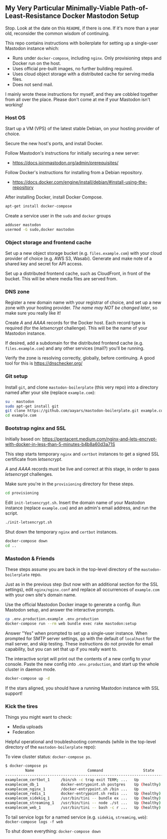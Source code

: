 ## My Very Particular Minimally-Viable Path-of-Least-Resistance Docker Mastodon Setup

Stop. Look at the date on this `README`, if there is one. If it's more than a year old, reconsider the common wisdom of continuing.

This repo contains instructions with boilerplate for setting up a single-user Mastodon instance which:

* Runs under `docker-compose`, including `nginx`. Only provisioning steps and Docker run on the host.
* Uses official pre-built images, no further building required.
* Uses cloud object storage with a distributed cache for serving media files.
* Does not send mail.

I mainly wrote these instructions for myself, and they are cobbled together from all over the place. Please don't come at me if your Mastodon isn't working!

### Host OS

Start up a VM (VPS) of the latest stable Debian, on your hosting provider of choice.

Secure the new host's ports, and install Docker.

Follow Mastodon's instructions for initially securing a new server:
  - https://docs.joinmastodon.org/admin/prerequisites/

Follow Docker's instructions for installing from a Debian repository.
  - https://docs.docker.com/engine/install/debian/#install-using-the-repository

After installing Docker, install Docker Compose.

```sh
apt-get install docker-compose
```

Create a service user in the `sudo` and `docker` groups

```sh
adduser mastodon
usermod -G sudo,docker mastodon
```

### Object storage and frontend cache

Set up a new object storage bucket (e.g. `files.example.com`) with your cloud provider of choice (e.g. AWS S3, Wasabi). Generate and make note of a shared key and secret for API access.

Set up a distributed frontend cache, such as CloudFront, in front of the bucket. This will be where media files are served from.


### DNS zone

Register a new domain name with your registrar of choice, and set up a new zone with your hosting provider. *The name may NOT be changed later*, so make sure you really like it!

Create *A* and *AAAA* records for the Docker host. Each record type is required (for the *letsencrypt* challenge). This will be the name of your Mastodon instance.

If desired, add a subdomain for the distributed frontend cache (e.g. `files.example.com`) and any other services (mail?) you'll be running.

Verify the zone is resolving correctly, globally, before continuing. A good tool for this is https://dnschecker.org/


### Git setup

Install `git`, and clone `mastodon-boilerplate` (this very repo) into a directory named after your site (replace `example.com`):

```sh
su - mastodon
sudo apt-get install git
git clone https://github.com/aayars/mastodon-boilerplate.git example.com
cd example.com
```


### Bootstrap nginx and SSL

Initially based on:
  https://pentacent.medium.com/nginx-and-lets-encrypt-with-docker-in-less-than-5-minutes-b4b8a60d3a71S

This step starts temporary `nginx` and `certbot` instances to get a signed SSL certificate from *letsencrypt*.

*A* and *AAAA* records must be live and correct at this stage, in order to pass *letsencrypt* challenges.

Make sure you're in the `provisioning` directory for these steps.

```sh
cd provisioning
```

Edit `init-letsencrypt.sh`. Insert the domain name of your Mastodon instance (replace `example.com`) and an admin's email address, and run the script.

```sh
./init-letsencrypt.sh
```

Shut down the temporary `nginx` and `certbot` instances.

```sh
docker-compose down
cd ..
```


### Mastodon &amp; Friends

These steps assume you are back in the top-level directory of the `mastodon-boilerplate` repo.

Just as in the previous step (but now with an additional section for the SSL settings), edit `nginx/nginx.conf` and replace all occurrences of `example.com` with your own site's domain name.

Use the official Mastodon Docker image to generate a config. Run Mastodon setup, and answer the interactive prompts.

```sh
cp .env.production.example .env.production
docker-compose run --rm web bundle exec rake mastodon:setup
```

Answer "Yes" when prompted to set up a single-user instance. When prompted for SMTP server settings, go with the default of `localhost` for the mail server, and skip testing. These instructions do not provide for email capability, but you can set that up if you really want to.

The interactive script will print out the contents of a new config to your console. Paste the new config into `.env.production`, and start up the whole cluster in daemon mode.

```sh
docker-compose up -d
```

If the stars aligned, you should have a running Mastodon instance with SSL support!

### Kick the tires

Things you might want to check:

- Media uploads
- Federation

Helpful operational and troubleshooting commands (while in the top-level directory of the `mastodon-boilerplate` repo):

To view cluster status: `docker-compose ps`.

```sh
$ docker-compose ps
         Name                        Command                  State                        Ports
------------------------------------------------------------------------------------------------------------------
examplecom_certbot_1     /bin/sh -c trap exit TERM; ...   Up             443/tcp, 80/tcp
examplecom_db_1          docker-entrypoint.sh postgres    Up (healthy)
examplecom_nginx_1       /docker-entrypoint.sh /bin ...   Up             0.0.0.0:443->443/tcp, 0.0.0.0:80->80/tcp
examplecom_redis_1       docker-entrypoint.sh redis ...   Up (healthy)
examplecom_sidekiq_1     /usr/bin/tini -- bundle ex ...   Up (healthy)   3000/tcp, 4000/tcp
examplecom_streaming_1   /usr/bin/tini -- node ./st ...   Up (healthy)   3000/tcp, 4000/tcp
examplecom_web_1         /usr/bin/tini -- bash -c r ...   Up (healthy)   3000/tcp, 4000/tcp
```

To tail service logs for a named service (e.g. `sidekiq`, `streaming`, `web`): `docker-compose logs -f web`

To shut down everything: `docker-compose down`
